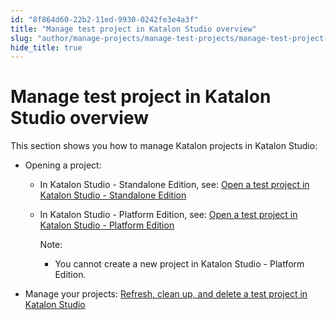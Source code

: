 ```yaml
---
id: "8f864d60-22b2-11ed-9930-0242fe3e4a3f"
title: "Manage test project in Katalon Studio overview"
slug: "author/manage-projects/manage-test-projects/manage-test-project-in-katalon-studio-overview"
hide_title: true
---
```


# <a id="concept-696" class="anchor_top_offset"/><a id="ariaid-title1" class="anchor_top_offset"/>Manage test project in <span xmlns="http://www.w3.org/1999/xhtml" className="ph">Katalon Studio</span>  overview

<p xmlns="http://www.w3.org/1999/xhtml" className="p">This section shows you how to manage Katalon projects in <span className="ph">Katalon Studio</span>:</p> 
<ul xmlns="http://www.w3.org/1999/xhtml" className="ul"><li className="li"><p className="p">Opening a project:</p><ul className="ul"><li className="li"><p className="p">In <span className="ph">Katalon Studio - Standalone Edition</span>, see: <a className="xref" href="/docs/author/manage-projects/manage-test-projects/open-a-test-project-in-katalon-studio---standalone-edition">Open a test project in <span className="ph">Katalon Studio - Standalone Edition</span></a></p></li><li className="li"><p className="p">In <span className="ph">Katalon Studio - Platform Edition</span>, see:  <a className="xref" href="/docs/author/manage-projects/manage-test-projects/open-a-test-project-in-katalon-studio---platform-edition#task-8931">Open a test project in <span className="ph">Katalon Studio - Platform Edition</span></a></p><div className="p"><div className="note note note_note"><span className="note__title">Note:</span> <ul className="ul"><li className="li"><p className="p">You cannot create a new project in <span className="ph">Katalon Studio - Platform Edition</span>.</p></li></ul></div></div></li></ul></li><li className="li"><p className="p">Manage your projects: <a className="xref" href="/docs/author/manage-projects/manage-test-projects/refresh-clean-up-and-delete-a-test-project-in-katalon-studio">Refresh, clean up, and delete a test project in Katalon Studio</a></p></li></ul> 
